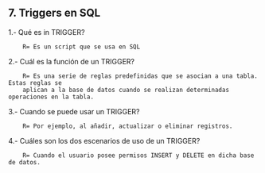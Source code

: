 ## 7. Triggers en SQL
1.- Qué es in TRIGGER?

        R= Es un script que se usa en SQL

2.- Cuál es la función de un TRIGGER?

        R= Es una serie de reglas predefinidas que se asocian a una tabla. Estas reglas se 
        aplican a la base de datos cuando se realizan determinadas operaciones en la tabla. 

3.- Cuando se puede usar un TRIGGER?

        R= Por ejemplo, al añadir, actualizar o eliminar registros.

4.- Cuáles son los dos escenarios de uso de un TRIGGER?

        R= Cuando el usuario posee permisos INSERT y DELETE en dicha base de datos.
